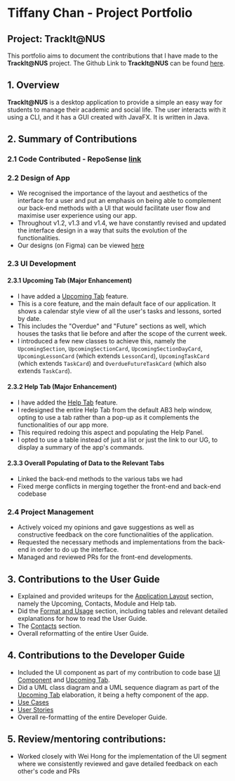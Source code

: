 # Tiffany Chan - Project Portfolio

## Project: TrackIt@NUS

This portfolio aims to document the contributions that I have made to the **TrackIt@NUS** project. The Github Link to
 **TrackIt@NUS** can be found [here](https://github.com/AY2021S1-CS2103T-W13-4/tp).
 
## 1. Overview
**TrackIt@NUS** is a desktop application to provide a simple an easy way for students to manage their academic and
 social life. The user interacts with it using a CLI, and it has a GUI created with JavaFX. It is written in Java.

## 2. Summary of Contributions

### 2.1 Code Contributed - RepoSense [link](https://nus-cs2103-ay2021s1.github.io/tp-dashboard/#breakdown=true&search=nottiffchan&sort=groupTitle&sortWithin=title&since=2020-08-14&timeframe=commit&mergegroup=&groupSelect=groupByRepos&checkedFileTypes=docs~functional-code~test-code~other)

### 2.2 Design of App 
* We recognised the importance of the layout and aesthetics of the interface for a user and put an emphasis on being able to complement our back-end methods with a UI that would facilitate user flow and maximise user experience using our app.
* Throughout v1.2, v1.3 and v1.4, we have constantly revised and updated the interface design in a way that suits the evolution of the functionalities.
* Our designs (on Figma) can be viewed [here](https://www.figma.com/file/4CJHXSfo1oevJtZrUQrzbK/CS2103T-W13-4-TrackIt-NUS?node-id=1%3A38)

### 2.3 UI Development
 
#### 2.3.1 Upcoming Tab (Major Enhancement)
* I have added a [Upcoming Tab](https://github.com/AY2021S1-CS2103T-W13-4/tp/blob/master/docs/UserGuide.md#upcomingtab) feature. 
* This is a core feature, and the main default face of our application. It shows a calendar style view of all the user's tasks and lessons, sorted by date.
* This includes the "Overdue" and "Future" sections as well, which houses the tasks that lie before and after the scope of the current week.
* I introduced a few new classes to achieve this, namely the `UpcomingSection`, `UpcomingSectionCard`, `UpcomingSectionDayCard`, `UpcomingLessonCard` (which extends `LessonCard`), `UpcomingTaskCard` (which extends `TaskCard`) and `OverdueFutureTaskCard` (which also extends `TaskCard`).


#### 2.3.2 Help Tab (Major Enhancement)
* I have added the [Help Tab](https://github.com/AY2021S1-CS2103T-W13-4/tp/blob/master/docs/UserGuide.md#helptab) feature. 
* I redesigned the entire Help Tab from the default AB3 help window, opting to use a tab rather than a pop-up as it complements the functionalities of our app more.
* This required redoing this aspect and populating the Help Panel.
* I opted to use a table instead of just a list or just the link to our UG, to display a summary of the app's commands.

#### 2.3.3 Overall Populating of Data to the Relevant Tabs
* Linked the back-end methods to the various tabs we had
* Fixed merge conflicts in merging together the front-end and back-end codebase

### 2.4 Project Management
* Actively voiced my opinions and gave suggestions as well as constructive feedback on the core functionalities of the application.
* Requested the necessary methods and implementations from the back-end in order to do up the interface.
* Managed and reviewed PRs for the front-end developments.

## 3. Contributions to the User Guide

* Explained and provided writeups for the [Application Layout](https://github.com/AY2021S1-CS2103T-W13-4/tp/blob/master/docs/UserGuide.md#layout) section, namely the Upcoming, Contacts, Module and Help tab.
* Did the [Format and Usage](https://github.com/AY2021S1-CS2103T-W13-4/tp/blob/master/docs/UserGuide.md#about) section, including tables and relevant detailed explanations for how to read the User Guide.
* The [Contacts](https://github.com/AY2021S1-CS2103T-W13-4/tp/blob/master/docs/UserGuide.md#contact) section.
* Overall reformatting of the entire User Guide.

## 4. Contributions to the Developer Guide
* Included the UI component as part of my contribution to code base [UI Component](https://github.com/AY2021S1-CS2103T-W13-4/tp/blob/master/docs/DeveloperGuide.md#ui) and [Upcoming Tab](https://github.com/AY2021S1-CS2103T-W13-4/tp/blob/master/docs/DeveloperGuide.md#module-tab).
* Did a UML class diagram and a UML sequence diagram as part of the [Upcoming Tab](https://github.com/AY2021S1-CS2103T-W13-4/tp/blob/master/docs/DeveloperGuide.md#module-tab) elaboration, it being a hefty component of the app.
* [Use Cases](https://github.com/AY2021S1-CS2103T-W13-4/tp/blob/master/docs/DeveloperGuide.md#appen-c)
* [User Stories](https://github.com/AY2021S1-CS2103T-W13-4/tp/blob/master/docs/DeveloperGuide.md#appen-b)
* Overall re-formatting of the entire Developer Guide.

## 5. Review/mentoring contributions:
* Worked closely with Wei Hong for the implementation of the UI segment where we consistently reviewed and gave detailed feedback on each other's code and PRs
